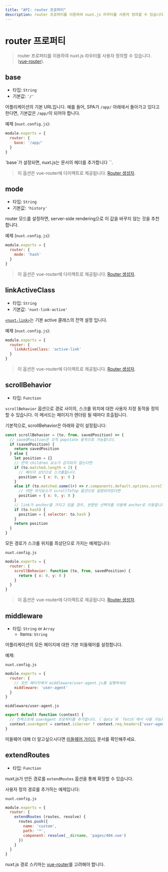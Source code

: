 ```yaml
---
title: "API: router 프로퍼티"
description: router 프로퍼티를 이용하여 nuxt.js 라우터를 사용자 정의할 수 있습니다.
---
```


# router 프로퍼티

> router 프로퍼티를 이용하여 nuxt.js 라우터를 사용자 정의할 수 있습니다. ([vue-router](https://router.vuejs.org/en/)).

## base

- 타입: `String`
- 기본값: `'/'`

어플리케이션의 기본 URL입니다. 예를 들어, SPA가 `/app/` 아래에서 돌아가고 있다고 한다면, 기본값은 `/app/`이 되어야 합니다.

예제 (`nuxt.config.js`):
```js
module.exports = {
  router: {
    base: '/app/'
  }
}
```

<p class="Alert Alert-blue">`base`가 설정되면, nuxt.js는 문서의 헤더를 추가합니다 `<base href="{{ router.base }}"/>`.</p>

> 이 옵션은 vue-router에 다이렉트로 제공됩니다. [Router 생성자](https://router.vuejs.org/en/api/options.html).

## mode

- 타입: `String`
- 기본값: `'history'`

router 모드를 설정하면, server-side rendering으로 이 값을 바꾸지 않는 것을 추천합니다.

예제 (`nuxt.config.js`):
```js
module.exports = {
  router: {
    mode: 'hash'
  }
}
```

> 이 옵션은 vue-router에 다이렉트로 제공됩니다. [Router 생성자](https://router.vuejs.org/en/api/options.html).

## linkActiveClass

- 타입: `String`
- 기본값: `'nuxt-link-active'`

[`<nuxt-link>`](/api/components-nuxt-link)는 기본 active 클래스의 전역 설정 입니다.

예제 (`nuxt.config.js`):
```js
module.exports = {
  router: {
    linkActiveClass: 'active-link'
  }
}
```

> 이 옵션은 vue-router에 다이렉트로 제공됩니다. [Router 생성자](https://router.vuejs.org/en/api/options.html).

## scrollBehavior

- 타입: `Function`

`scrollBehavior` 옵션으로 경로 사이의, 스크롤 위치에 대한 사용자 지정 동작을 정의 할 수 있습니다. 이 메서드는 페이지가 렌더링 될 때마다 호출됩니다.

기본적으로, scrollBehavior은 아래와 같이 설정됩니다:
```js
const scrollBehavior = (to, from, savedPosition) => {
  // savedPosition은 오직 popstate 동작으로 가능합니다.
  if (savedPosition) {
    return savedPosition
  } else {
    let position = {}
    // 만약 children 요소가 감지되지 않는다면
    if (to.matched.length < 2) {
      // 페이지 상단으로 스크롤됩니다.
      position = { x: 0, y: 0 }
    }
    else if (to.matched.some((r) => r.components.default.options.scrollToTop)) {
      // 어떤 자식요소가 scrollToTop 옵션으로 설정되어있다면
      position = { x: 0, y: 0 }
    }
    // link가 anchor를 가지고 있을 경우, 반환된 선택자를 이용해 anchor로 이동합니다.
    if (to.hash) {
      position = { selector: to.hash }
    }
    return position
  }
}
```

모든 경로가 스크롤 위치를 최상단으로 가지는 예제입니다:

`nuxt.config.js`
```js
module.exports = {
  router: {
    scrollBehavior: function (to, from, savedPosition) {
      return { x: 0, y: 0 }
    }
  }
}
```

> 이 옵션은 vue-router에 다이렉트로 제공됩니다. [Router 생성자](https://router.vuejs.org/en/api/options.html).

## middleware

- 타입: `String` or `Array`
  - Items: `String`

어플리케이션의 모든 페이지에 대한 기본 미들웨어를 설정합니다.

예제:

`nuxt.config.js`
```js
module.exports = {
  router: {
    // 모든 페이지에서 middleware/user-agent.js를 실행하세요
    middleware: 'user-agent'
  }
}
```

`middleware/user-agent.js`
```js
export default function (context) {
  // 컨텍스트에 userAgent 프로퍼티를 추가합니다. (`data`와 `fetch`에서 사용 가능)
  context.userAgent = context.isServer ? context.req.headers['user-agent'] : navigator.userAgent
}
```

미들웨어 대해 더 알고싶으시다면 [미들웨어 가이드](/guide/routing#middleware) 문서를 확인해주세요.

## extendRoutes

- 타입: `Function`

nuxt.js가 만든 경로를 `extendRoutes` 옵션을 통해 확장할 수 있습니다.

사용자 정의 경로를 추가하는 예제입니다:

`nuxt.config.js`
```js
module.exports = {
  router: {
    extendRoutes (routes, resolve) {
      routes.push({
        name: 'custom',
        path: '*',
        component: resolve(__dirname, 'pages/404.vue')
      })
    }
  }
}
```

nuxt.js 경로 스키마는 [vue-router](https://router.vuejs.org/en/)를 고려해야 합니다.
